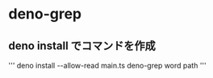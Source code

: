 # deno-grep

## deno install でコマンドを作成
'''
deno install --allow-read main.ts
deno-grep word path
'''
